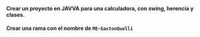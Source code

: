 #### Crear un proyecto en JAVVA para una calculadora, con swing, herencia y clases.
#### Crear una rama con el nombre de `ME-GastonQuelli` 